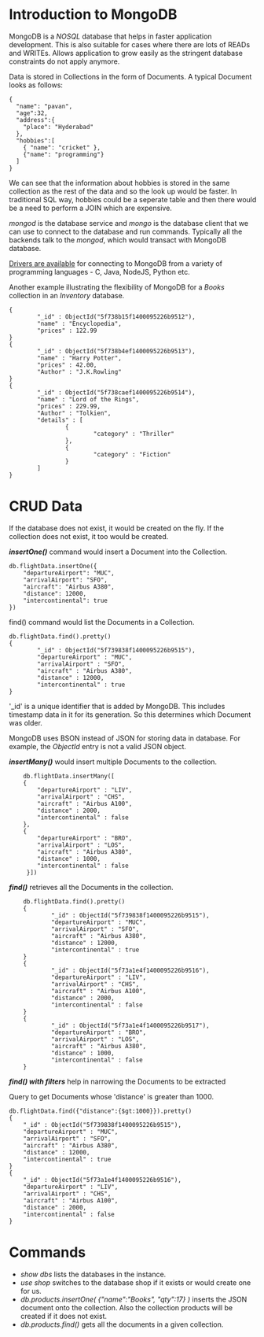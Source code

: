 # Introduction to MongoDB

MongoDB is a *NOSQL* database that helps in faster application development. This is also suitable for cases where there are lots of READs and WRITEs. Allows application to grow easily as the stringent database constraints do not apply anymore.

Data is stored in Collections in the form of Documents. A typical Document looks as follows:

    {
      "name": "pavan",
      "age":32,
      "address":{
        "place": "Hyderabad"
      },
      "hobbies":[
        { "name": "cricket" },
        {"name": "programming"}
      ]
    }

We can see that the information about hobbies is stored in the same collection as the rest of the data and so the look up would be faster.
In traditional SQL way, hobbies could be a seperate table and then there would be a need to perform a JOIN which are expensive.

*mongod* is the database service and *mongo* is the database client that we can use to connect to the database and run commands. Typically all the
backends talk to the *mongod*, which would transact with MongoDB database.

[Drivers are available](https://docs.mongodb.com/drivers/) for connecting to MongoDB from a variety of programming languages - C, Java, NodeJS, Python etc.


Another example illustrating the flexibility of MongoDB for a *Books* collection in an *Inventory* database.

    {
            "_id" : ObjectId("5f738b15f1400095226b9512"),
            "name" : "Encyclopedia",
            "prices" : 122.99
    }
    {
            "_id" : ObjectId("5f738b4ef1400095226b9513"),
            "name" : "Harry Potter",
            "prices" : 42.00,
            "Author" : "J.K.Rowling"
    }
    {
            "_id" : ObjectId("5f738caef1400095226b9514"),
            "name" : "Lord of the Rings",
            "prices" : 229.99,
            "Author" : "Tolkien",
            "details" : [
                    {
                            "category" : "Thriller"
                    },
                    {
                            "category" : "Fiction"
                    }
            ]
    }

# CRUD Data

If the database does not exist, it would be created on the fly. If the collection does not exist, it too would be created.

***insertOne()*** command would insert a Document into the Collection. 

    db.flightData.insertOne({
        "departureAirport": "MUC", 
        "arrivalAirport": "SFO", 
        "aircraft": "Airbus A380", 
        "distance": 12000, 
        "intercontinental": true 
    })

find() command would list the Documents in a Collection.

	db.flightData.find().pretty()
	{
			"_id" : ObjectId("5f739838f1400095226b9515"),
			"departureAirport" : "MUC",
			"arrivalAirport" : "SFO",
			"aircraft" : "Airbus A380",
			"distance" : 12000,
			"intercontinental" : true
	}

'_id' is a unique identifier that is added by MongoDB. This includes timestamp data in it for its generation. So this determines which Document was older.

MongoDB uses BSON instead of JSON for storing data in database. For example, the *ObjectId* entry is not a valid JSON object.

***insertMany()*** would insert multiple Documents to the collection.

        db.flightData.insertMany([
        {
            "departureAirport" : "LIV",
            "arrivalAirport" : "CHS",
            "aircraft" : "Airbus A100",
            "distance" : 2000,
            "intercontinental" : false
        },
        {
            "departureAirport" : "BRO",
            "arrivalAirport" : "LOS",
            "aircraft" : "Airbus A380",
            "distance" : 1000,
            "intercontinental" : false
         }])

***find()*** retrieves all the Documents in the collection.

        db.flightData.find().pretty()
        {
                "_id" : ObjectId("5f739838f1400095226b9515"),
                "departureAirport" : "MUC",
                "arrivalAirport" : "SFO",
                "aircraft" : "Airbus A380",
                "distance" : 12000,
                "intercontinental" : true
        }
        {
                "_id" : ObjectId("5f73a1e4f1400095226b9516"),
                "departureAirport" : "LIV",
                "arrivalAirport" : "CHS",
                "aircraft" : "Airbus A100",
                "distance" : 2000,
                "intercontinental" : false
        }
        {
                "_id" : ObjectId("5f73a1e4f1400095226b9517"),
                "departureAirport" : "BRO",
                "arrivalAirport" : "LOS",
                "aircraft" : "Airbus A380",
                "distance" : 1000,
                "intercontinental" : false
        }

***find() with filters*** help in narrowing the Documents to be extracted

Query to get Documents whose 'distance' is greater than 1000.

	db.flightData.find({"distance":{$gt:1000}}).pretty()
	{
		"_id" : ObjectId("5f739838f1400095226b9515"),
		"departureAirport" : "MUC",
		"arrivalAirport" : "SFO",
		"aircraft" : "Airbus A380",
		"distance" : 12000,
		"intercontinental" : true
	}
	{
		"_id" : ObjectId("5f73a1e4f1400095226b9516"),
		"departureAirport" : "LIV",
		"arrivalAirport" : "CHS",
		"aircraft" : "Airbus A100",
		"distance" : 2000,
		"intercontinental" : false
	}

# Commands

* *show dbs* lists the databases in the instance.
* *use shop* switches to the database shop if it exists or would create one for us.
* *db.products.insertOne( {"name":"Books", "qty":17} )* inserts the JSON document onto the collection. Also the collection products will be
created if it does not exist.
* *db.products.find()* gets all the documents in a given collection.






